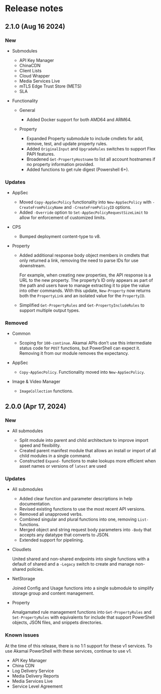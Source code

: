 # Release notes

## 2.1.0 (Aug 16 2024)

### New

* Submodules
  * API Key Manager
  * ChinaCDN
  * Client Lists
  * Cloud Wrapper
  * Media Services Live
  * mTLS Edge Trust Store (METS)
  * SLA

* Functionality
  * General
    * Added Docker support for both AMD64 and ARM64.

  * Property
    * Expanded Property submodule to include cmdlets for add, remove, test, and update property rules.
    * Added `OriginalInput` and `UpgradeRules` switches to support Flex PAPI features.
    * Broadened `Get-PropertyHostname` to list all account hostnames if no property information provided.
    * Added functions to get rule digest (Powershell 6+).

### Updates

* AppSec
  * Moved `Copy-AppSecPolicy` functionality into `New-AppSecPolicy` with `-CreateFromPolicyName` and `-CreateFromPolicyID` options.
  * Added `-Override` option to `Set-AppSecPolicyRequestSizeLimit` to allow for enforcement of customized limits.

* CPS
  * Bumped deployment content-type to v8.

* Property
  * Added additional response body object members in cmdlets that only returned a link, removing the need to parse IDs for use downstream.
  
    For example, when creating new properties, the API response is a URL to the new property. The property’s ID only appears as part of the path and users have to manage extracting it to pipe the value into other commands. With this update, `New-Property` now returns both the `PropertyLink` and an isolated value for the `PropertyID`. 

  * Simplified `Get-PropertyRules` and `Get-PropertyIncludeRules` to support multiple output types.
  
### Removed

* Common
  * Scoping for `100-continue`. Akamai APIs don’t use this intermediate status code for `POST` functions, but PowerShell can expect it. Removing it from our module removes the expectancy.

* AppSec
  * `Copy-AppSecPolicy`. Functionality moved into `New-AppSecPolicy`.

* Image & Video Manager
  * `ImageCollection` functions.

## 2.0.0 (Apr 17, 2024)

### New

* All submodules

  * Split module into parent and child architecture to improve import speed and flexibility.
  * Created parent manifest module that allows an install or import of all child modules in a single command.
  * Constructed `Expand-` functions to make lookups more efficient when asset names or versions of `latest` are used

### Updates

* All submodules

  * Added clear function and parameter descriptions in help documentation.
  * Revised existing functions to use the most recent API versions.
  * Removed all unapproved verbs.
  * Combined singular and plural functions into one, removing `List-` functions.
  * Merged object and string request body parameters into `-Body` that accepts any datatype that converts to JSON.
  * Extended support for pipelining.

* Cloudlets

  United shared and non-shared endpoints into single functions with a default of shared and a `-Legacy` switch to create and manage non-shared policies.

* NetStorage

  Joined Config and Usage functions into a single submodule to simplify storage group and content management.

* Property

  Amalgamated rule management functions into `Get-PropertyRules` and `Set-PropertyRules` with equivalents for include that support PowerShell objects, JSON files, and snippets directories.

### Known issues

At the time of this release, there is no 1:1 support for these v1 services. To use Akamai PowerShell with these services, continue to use v1.

* API Key Manager
* China CDN
* Log Delivery Service
* Media Delivery Reports
* Media Services Live
* Service Level Agreement
